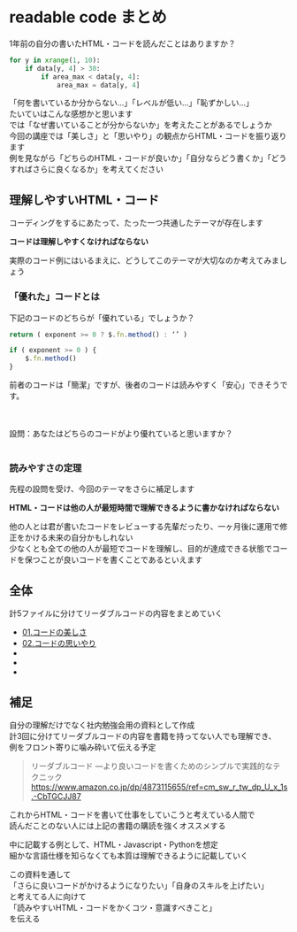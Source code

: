 # readable code まとめ
1年前の自分の書いたHTML・コードを読んだことはありますか？  

```Python
for y in xrange(1, 10):
    if data[y, 4] > 30:
        if area_max < data[y, 4]:
            area_max = data[y, 4]
```

「何を書いているか分からない…」「レベルが低い…」「恥ずかしい…」  
たいていはこんな感想かと思います  
では「なぜ書いていることが分からないか」を考えたことがあるでしょうか  
今回の講座では「美しさ」と「思いやり」の観点からHTML・コードを振り返ります  
例を見ながら「どちらのHTML・コードが良いか」「自分ならどう書くか」「どうすればさらに良くなるか」を考えてください  

## 理解しやすいHTML・コード
コーディングをするにあたって、たった一つ共通したテーマが存在します  

**コードは理解しやすくなければならない**

実際のコード例にはいるまえに、どうしてこのテーマが大切なのか考えてみましょう  
### 「優れた」コードとは
下記のコードのどちらが「優れている」でしょうか？  

```Javascript
return ( exponent >= 0 ? $.fn.method() : ‘’ )
```

```Javascript
if ( exponent >= 0 ) {
    $.fn.method()
}
```

前者のコードは「簡潔」ですが、後者のコードは読みやすく「安心」できそうです。  

<br>
<br>
設問：あなたはどちらのコードがより優れていると思いますか？  
<br>
<br>

### 読みやすさの定理
先程の設問を受け、今回のテーマをさらに補足します  

**HTML・コードは他の人が最短時間で理解できるように書かなければならない**

他の人とは君が書いたコードをレビューする先輩だったり、一ヶ月後に運用で修正をかける未来の自分かもしれない  
少なくとも全ての他の人が最短でコードを理解し、目的が達成できる状態でコードを保つことが良いコードを書くことであるといえます  

## 全体
計5ファイルに分けてリーダブルコードの内容をまとめていく
- [01.コードの美しさ](https://github.com/kyoune01/TIL/blob/master/readable_code/01_beautifulCode.md)
- [02.コードの思いやり](https://github.com/kyoune01/TIL/blob/master/readable_code/02_considerationCode.md)
- 
- 
- 

## 補足
自分の理解だけでなく社内勉強会用の資料として作成  
計3回に分けてリーダブルコードの内容を書籍を持ってない人でも理解でき、  
例をフロント寄りに噛み砕いて伝える予定  

> リーダブルコード ―より良いコードを書くためのシンプルで実践的なテクニック
> https://www.amazon.co.jp/dp/4873115655/ref=cm_sw_r_tw_dp_U_x_1s.-CbTGCJJ87

これからHTML・コードを書いて仕事をしていこうと考えている人間で  
読んだことのない人には上記の書籍の購読を強くオススメする  

中に記載する例として、HTML・Javascript・Pythonを想定  
細かな言語仕様を知らなくても本質は理解できるように記載していく  

この資料を通して  
「さらに良いコードがかけるようになりたい」「自身のスキルを上げたい」  
と考えてる人に向けて  
「読みやすいHTML・コードをかくコツ・意識すべきこと」  
を伝える  
